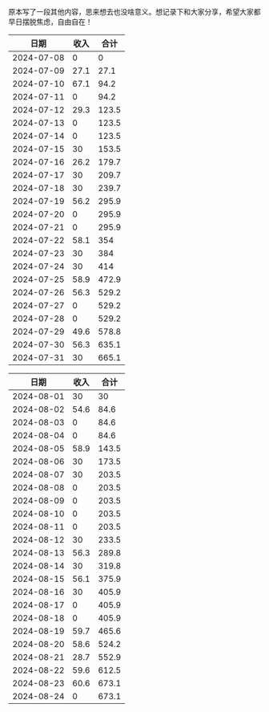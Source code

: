 原本写了一段其他内容，思来想去也没啥意义。想记录下和大家分享，希望大家都早日摆脱焦虑，自由自在！

|     日期    | 收入  | 合计 |
|     ---    | ---  |  --- |
| 2024-07-08 |  0   | 0    |
| 2024-07-09 | 27.1 | 27.1 |
| 2024-07-10 | 67.1 | 94.2 |
| 2024-07-11 | 0 | 94.2 |
| 2024-07-12 | 29.3 | 123.5 |
| 2024-07-13 | 0| 123.5 |
| 2024-07-14 | 0| 123.5 |
| 2024-07-15 | 30| 153.5 |
| 2024-07-16 | 26.2| 179.7 |
| 2024-07-17 | 30| 209.7 |
| 2024-07-18 | 30| 239.7 |
| 2024-07-19 | 56.2| 295.9 |
| 2024-07-20 | 0| 295.9 |
| 2024-07-21 | 0| 295.9 |
| 2024-07-22 | 58.1| 354 |
| 2024-07-23 | 30| 384 |
| 2024-07-24 | 30| 414 |
| 2024-07-25 | 58.9| 472.9 |
| 2024-07-26 | 56.3| 529.2 |
| 2024-07-27 | 0| 529.2 |
| 2024-07-28 | 0| 529.2 |
| 2024-07-29 | 49.6| 578.8 |
| 2024-07-30 | 56.3| 635.1 |
| 2024-07-31 | 30| 665.1 |


|     日期    | 收入  | 合计 |
|     ---    | ---  |  --- |
| 2024-08-01 |  30   | 30    |
| 2024-08-02 |  54.6 | 84.6  |
| 2024-08-03 |  0 | 84.6  |
| 2024-08-04 |  0 | 84.6  |
| 2024-08-05 |  58.9 | 143.5  |
| 2024-08-06 |  30 | 173.5  |
| 2024-08-07 |  30 | 203.5  |
| 2024-08-08 |  0 | 203.5  |
| 2024-08-09 |  0 | 203.5  |
| 2024-08-10 |  0 | 203.5  |
| 2024-08-11 |  0 | 203.5  |
| 2024-08-12 |  30 | 233.5  |
| 2024-08-13 |  56.3 | 289.8  |
| 2024-08-14 |  30 | 319.8  |
| 2024-08-15 |  56.1 | 375.9  |
| 2024-08-16 |  30 | 405.9  |
| 2024-08-17 |  0 | 405.9  |
| 2024-08-18 |  0 | 405.9  |
| 2024-08-19 |  59.7 | 465.6  |
| 2024-08-20 |  58.6 | 524.2 |
| 2024-08-21 |  28.7 | 552.9  |
| 2024-08-22 |  59.6 | 612.5  |
| 2024-08-23 |  60.6 | 673.1  |
| 2024-08-24 |  0 | 673.1  |

